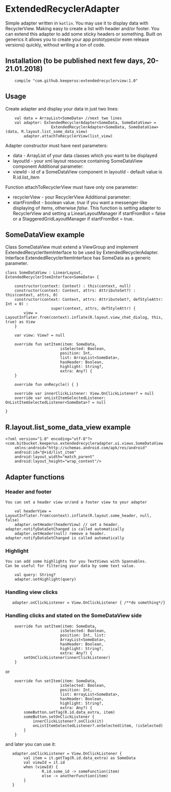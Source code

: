 # ExtendedRecyclerAdapter

Simple adapter written in `kotlin`. You may use it to display data with RecyclerView.
Making easy to create a list with header and/or footer.
You can extend this adapter to add some sticky headers or something.
Built on generics it allows you to create your app prototypes(or even release versions)
quickly, without writing a ton of code.

## Installation (to be published next few days, 20-21.01.2018)
```
    compile "com.github.keeperus:extendedrecyclerview:1.0"
```
## Usage

Create adapter and display your data in just two lines:
```
    val data = ArrayList<SomeData> //next two lines
    val adapter: ExtendedRecyclerAdapter<SomeData, SomeDataView> =
                    ExtendedRecyclerAdapter<SomeData, SomeDataView>(data, R.layout.list_some_data_view)
        adapter.attachToRecyclerView(list_view)
```
Adapter constructor must have next parameters:
 -  data - ArrayList of your data classes which you want to be displayed
 -  layoutId - your xml layout resource containing SomeDataView component
Additional parameter:
 -  viewId - id of a SomeDataView component in layoutId - default value is R.id.list_item

Function attachToRecyclerView must have only one parameter:
 -  recyclerView - your RecyclerView
Additional parameter:
 -  startFromBot - boolean value. *true* if you want a messenger-like displaying of items, otherwise *false*.
This function is setting adapter to RecyclerView and setting a LinearLayoutManager if startFromBot = false or
a StaggeredGridLayoutManager if startFromBot = true.

## SomeDataView example

Class SomeDataView must extend a ViewGroup and implement ExtendedRecyclerItemInterface to be used by ExtendedRecyclerAdapter.
Interface ExtendedRecyclerItemInterface has SomeData as a generic parameter.

```
class SomeDataView : LinearLayout, ExtendedRecyclerItemInterface<SomeData> {

    constructor(context: Context) : this(context, null)
    constructor(context: Context, attrs: AttributeSet?) : this(context, attrs, 0)
    constructor(context: Context, attrs: AttributeSet?, defStyleAttr: Int = 0) :
                    super(context, attrs, defStyleAttr) {
        view = LayoutInflater.from(context).inflate(R.layout.view_chat_dialog, this, true) as View
    }

    var view: View? = null

    override fun setItem(item: SomeData,
                        isSelected: Boolean,
                        position: Int,
                        list: ArrayList<SomeData>,
                        hasHeader: Boolean,
                        highlight: String?,
                        extra: Any?) {
    }

    override fun onRecycle() { }

    override var innerClickListener: View.OnClickListener? = null
    override var onListItemSelectedListener: OnListItemSelectedListener<SomeData>? = null

}
```

## R.layout.list_some_data_view example

```
<?xml version="1.0" encoding="utf-8"?>
<com.bitbucket.keeperus.extendedrecycleradapter.ui.views.SomeDataView
    xmlns:android="http://schemas.android.com/apk/res/android"
    android:id="@+id/list_item"
    android:layout_width="match_parent"
    android:layout_height="wrap_content"/>
```

## Adapter functions

### Header and footer

    You can set a header view or/and a footer view to your adapter

```
    val headerView = LayoutInflater.from(context).inflate(R.layout.some_header, null, false)
    adapter.setHeader(headerView) // set a header. adapter.notifyDataSetChanged is called automatically
    adapter.setHeader(null) remove a header. adapter.notifyDataSetChanged is called automatically
```

### Highlight
    You can add some highlights for you TextViews with Spannables.
    Can be useful for filtering your data by some text value.

```
    val query: String?
    adapter.setHighlight(query)
```

### Handling view clicks

```
   adapter.onClickListener = View.OnClickListener { /**do something*/}
```

### Handling clicks and stated on the SomeDataView side

```
    override fun setItem(item: SomeData,
                        isSelected: Boolean,
                        position: Int, list:
                        ArrayList<SomeData>,
                        hasHeader: Boolean,
                        highlight: String?,
                        extra: Any?) {
        setOnClickListener(innerClickListener)
    }
```

or

```
    override fun setItem(item: SomeData,
                        isSelected: Boolean,
                        position: Int,
                        list: ArrayList<SomeData>,
                        hasHeader: Boolean,
                        highlight: String?,
                        extra: Any?) {
        someButton.setTag(R.id.data_extra, item)
        someButton.setOnClickListener {
            innerClickListener?.onClick(it)
            onListItemSelectedListener?.onSelected(item, !isSelected)
        }
    }
```

and later you can use it:

```
   adapter.onClickListener = View.OnClickListener {
        val item = it.getTag(R.id.data_extra) as SomeData
        val viewId = it.id
        when (viewId) {
                R.id.some_id -> someFunction(item)
                else -> anotherFunction(item)
        }
   }
```
